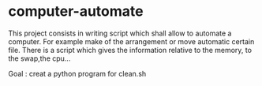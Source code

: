 # computer-automate
This project consists in writing script which shall allow to automate a computer.
For example make of the arrangement or move automatic certain file.
There is a script which gives the information relative to the memory, to the swap,the cpu...

Goal : creat a python program for clean.sh
